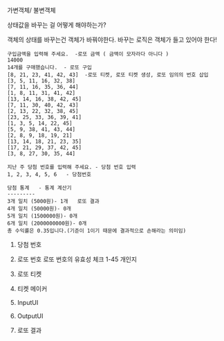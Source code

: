 가변객체/ 불변객체 

상태값을 바꾸는 걸 어떻게 해야하는가? 

객체의 상태를 바꾸는건 객체가 바꿔야한다. 바꾸는 로직은 객체가 들고 있어야 한다! 


```
구입금액을 입력해 주세요.  -로또 금액 ( 금액이 모자라다 아니다 )
14000
14개를 구매했습니다.  - 로또 구입 
[8, 21, 23, 41, 42, 43]  -로또 티켓, 로또 티켓 생성, 로또 임의의 번호 삽입 
[3, 5, 11, 16, 32, 38]
[7, 11, 16, 35, 36, 44]
[1, 8, 11, 31, 41, 42]
[13, 14, 16, 38, 42, 45]
[7, 11, 30, 40, 42, 43]
[2, 13, 22, 32, 38, 45]
[23, 25, 33, 36, 39, 41]
[1, 3, 5, 14, 22, 45]
[5, 9, 38, 41, 43, 44]
[2, 8, 9, 18, 19, 21]
[13, 14, 18, 21, 23, 35]
[17, 21, 29, 37, 42, 45]
[3, 8, 27, 30, 35, 44]

지난 주 당첨 번호를 입력해 주세요. - 당첨 번호 입력 
1, 2, 3, 4, 5, 6   - 당첨번호 

당첨 통계   - 통계 계산기 
---------
3개 일치 (5000원)- 1개   로또 결과 
4개 일치 (50000원)- 0개
5개 일치 (1500000원)- 0개
6개 일치 (2000000000원)- 0개
총 수익률은 0.35입니다.(기준이 1이기 때문에 결과적으로 손해라는 의미임)
```

1. 당첨 번호 

2. 로또 번호 
		로또 번호의 유효성 체크 1-45 개인지 
		 
1. 로또 티켓

2. 티켓 메이커 

3. InputUI

4. OutputUI

5. 로또 결과 
